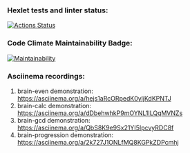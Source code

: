 ### Hexlet tests and linter status:
[![Actions Status](https://github.com/KuzinaRuslana/php-project-45/actions/workflows/hexlet-check.yml/badge.svg)](https://github.com/KuzinaRuslana/php-project-45/actions)

### Code Climate Maintainability Badge:
[![Maintainability](https://api.codeclimate.com/v1/badges/6e781e83dc5dfe8348df/maintainability)](https://codeclimate.com/github/KuzinaRuslana/php-project-45/maintainability)

### Asciinema recordings:
1. brain-even demonstration: https://asciinema.org/a/hejs1aRcORpedK0yljKdKPNTJ
2. brain-calc demonstration: https://asciinema.org/a/dDbehwhkP9mOYNL1ILQqMVNZs
3. brain-gcd demonstration: https://asciinema.org/a/QbS8K9e9Sx21YI5IpcvyRDC8f
4. brain-progression demonstration: https://asciinema.org/a/2k727J1ONLfMQ8KGPkZDPcmhj
